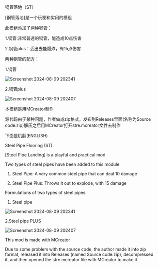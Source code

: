 钢管落地（ST）


[钢管落地]是一个玩梗和实用的模组

此模组添加了两种钢管：

1.钢管:非常普通的钢管，能造成10点伤害

2.钢管plus：丢出去能爆炸，有15点伤害

两种钢管的配方：

1.钢管

![Screenshot 2024-08-09 202341](https://github.com/user-attachments/assets/bd2cac0e-2793-429a-b7d0-b41aae301128)

2.钢管plus

![Screenshot 2024-08-09 202407](https://github.com/user-attachments/assets/aec3356c-13e2-4029-a3b3-9dc5e9ca4d20)

本模组是用MCreator制作

源代码由于某种问题，作者做成zip格式，发布到Releases里面(名称为Source code.zip)解压之后用MCreator打开stre.mcreator文件去制作

下面是机翻(ENGLISH)

Steel Pipe Flooring (ST)

[Steel Pipe Landing] is a playful and practical mod

Two types of steel pipes have been added to this module:

1. Steel Pipe: A very common steel pipe that can deal 10 damage

2. Steel Pipe Plus: Throws it out to explode, with 15 damage

Formulations of two types of steel pipes:

1. Steel pipe

![Screenshot 2024-08-09 202341](https://github.com/user-attachments/assets/cce122b2-9dc4-451a-99a1-4a6a851df167)

2.Steel pipe PLUS

![Screenshot 2024-08-09 202407](https://github.com/user-attachments/assets/d135b7ca-8156-4f99-baea-737fd8c5542a)

This mod is made with MCreator

Due to some problem with the source code, the author made it into zip format, released it into Releases (named Source code.zip), decompressed it, and then opened the stre.mcreator file with MCreator to make it

